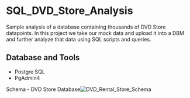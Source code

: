 # SQL_DVD_Store_Analysis

Sample analysis of a database containing thousands of DVD Store datapoints. In this project we take our mock data and upload it into a DBM and further analyze that data using SQL scripts and queries.

## Database and Tools
- Postgre SQL
- PgAdmin4


Schema - DVD Store Database![DVD_Rental_Store_Schema](https://github.com/user-attachments/assets/18d811ad-b040-493c-9974-5e2cba72923f)
